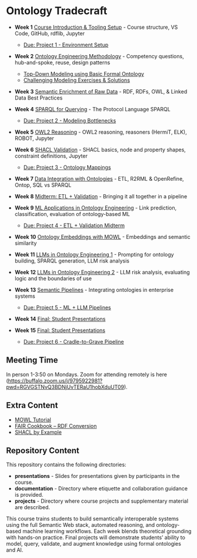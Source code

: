 # Ontology Tradecraft

* **Week 1** [Course Introduction & Tooling Setup](https://www.youtube.com/watch?v=ia8dkizLzfY) - Course structure, VS Code, GitHub, rdflib, Jupyter
  - [Due: Project 1 - Environment Setup](projects/project-1/README.md)

* **Week 2** [Ontology Engineering Methodology](https://www.youtube.com/watch?v=eQzBrRKe68E) - Competency questions, hub-and-spoke, reuse, design patterns
  - [Top-Down Modeling using Basic Formal Ontology](https://www.youtube.com/watch?v=eQzBrRKe68E)
  - [Challenging Modeling Exercises & Solutions](https://www.youtube.com/watch?v=rXEsc0dDdsA)

* **Week 3** [Semantic Enrichment of Raw Data](https://www.youtube.com/watch?v=jQbXhtJhs4E&list=PLDpLIEgKNGbOVAAfiD_28PH18wcktXy3M&index=2) - RDF, RDFs, OWL, & Linked Data Best Practices

* **Week 4** [SPARQL for Querying](https://youtu.be/8Dd2jmw6yzc?list=PLDpLIEgKNGbOVAAfiD_28PH18wcktXy3M&t=1917) - The Protocol Language SPARQL
  - [Due: Project 2 - Modeling Bottlenecks](projects/project-2/README.md)

* **Week 5** [OWL2 Reasoning](https://www.youtube.com/watch?v=5Ae5FNqk6ro&list=PLDpLIEgKNGbOVAAfiD_28PH18wcktXy3M&index=3) - OWL2 reasoning, reasoners (HermiT, ELK), ROBOT, Jupyter

* **Week 6** [SHACL Validation](https://www.youtube.com/watch?v=alVaKWmiqtU&list=PLDpLIEgKNGbOVAAfiD_28PH18wcktXy3M&index=9) - SHACL basics, node and property shapes, constraint definitions, Jupyter
  - [Due: Project 3 - Ontology Mappings](projects/project-3/README.md)

* **Week 7** [Data Integration with Ontologies]() - ETL, R2RML & OpenRefine, Ontop, SQL vs SPARQL

* **Week 8** [Midterm: ETL + Validation]() - Bringing it all together in a pipeline

* **Week 9** [ML Applications in Ontology Engineering]() - Link prediction, classification, evaluation of ontology-based ML
  - [Due: Project 4 - ETL + Validation Midterm](projects/project-4/README.md)

* **Week 10** [Ontology Embeddings with MOWL]() - Embeddings and semantic similarity

* **Week 11** [LLMs in Ontology Engineering 1]() - Prompting for ontology building, SPARQL generation, LLM risk analysis

* **Week 12** [LLMs in Ontology Engineering 2]() - LLM risk analysis, evaluating logic and the boundaries of use

* **Week 13** [Semantic Pipelines]() - Integrating ontologies in enterprise systems
  - [Due: Project 5 - ML + LLM Pipelines](projects/project-5/README.md)

* **Week 14** [Final: Student Presentations]()

* **Week 15** [Final: Student Presentations]()
  - [Due: Project 6 - Cradle-to-Grave Pipeline](projects/project-6/README.md)

## Meeting Time

In person 1-3:50 on Mondays. Zoom for attending remotely is here (https://buffalo.zoom.us/j/9795922981?pwd=RGVGSTNvQ3BDNjUvTERaU1hobXduUT09).

## Extra Content

  - [MOWL Tutorial](https://github.com/bio-ontology-research-group/MOWL)
  - [FAIR Cookbook – RDF Conversion](https://faircookbook.elixir-europe.org/content/recipes/interoperability/knowledge_representation/rdf-conversion.html)
  - [SHACL by Example](https://labra.github.io/SHACL/)

## Repository Content
This repository contains the following directories: 

* **presentations** - Slides for presentations given by participants in the course. 
* **documentation** - Directory where etiquette and collaboration guidance is provided.
* **projects** - Directory where course projects and supplementary material are described. 


This course trains students to build semantically interoperable systems using the full Semantic Web stack, automated reasoning, and ontology-based machine learning workflows. Each week blends theoretical grounding with hands-on practice. Final projects will demonstrate students’ ability to model, query, validate, and augment knowledge using formal ontologies and AI.
